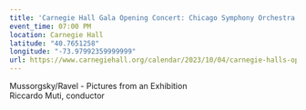 ```yaml
---
title: 'Carnegie Hall Gala Opening Concert: Chicago Symphony Orchestra'
event_time: 07:00 PM
location: Carnegie Hall
latitude: "40.7651258"
longitude: "-73.97992359999999"
url: https://www.carnegiehall.org/calendar/2023/10/04/carnegie-halls-opening-night-gala-chicago-symphony-orchestra-0700pm
---
```

Mussorgsky/Ravel - Pictures from an Exhibition <br>
Riccardo Muti, conductor